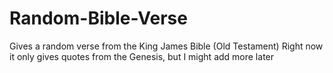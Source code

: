 # Random-Bible-Verse
Gives a random verse from the King James Bible (Old Testament)
Right now it only gives quotes from the Genesis, but I might add more later
